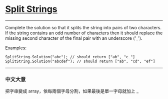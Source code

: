 # [Split Strings](https://www.codewars.com/kata/split-strings/csharp)

---

Complete the solution so that it splits the string into pairs of two characters. If the string contains an odd number of characters then it should replace the missing second character of the final pair with an underscore ('_').

Examples:

```
SplitString.Solution("abc"); // should return ["ab", "c_"]
SplitString.Solution("abcdef"); // should return ["ab", "cd", "ef"]
```

---

### 中文大意

把字串變成 array，依每兩個字母分割，如果最後是單一字母就加上 _ 

